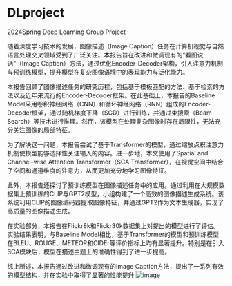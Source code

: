# DLproject
2024Spring Deep Learning Group Project

随着深度学习技术的发展，图像描述（Image Caption）任务在计算机视觉与自然语言处理交叉领域受到了广泛关注。本报告旨在改进和微调现有的“看图说话”（Image Caption）方法，通过优化Encoder-Decoder架构，引入注意力机制与预训练模型，提升模型在复杂图像语境中的表现能力与泛化能力。

本报告回顾了图像描述任务的研究历程，包括基于模板匹配的方法、基于检索的方法以及近年来流行的Encoder-Decoder框架。在此基础上，本报告的Baseline Model采用卷积神经网络（CNN）和循环神经网络（RNN）组成的Encoder-Decoder框架，通过随机梯度下降（SGD）进行训练，并通过束搜索（Beam Search）等技术进行推理。然而，该模型在处理复杂图像时存在局限性，无法充分关注图像的局部特征。

为了解决这一问题，本报告尝试了基于Transformer的模型，通过缩放点积注意力机制使模型能够选择性关注输入的内容。进一步地，本文使用了Spatial and Channel-wise Attention Transformer（SCA Transformer），在视觉空间中结合了空间和通道维度的注意力，从而更加充分地学习图像特征。

此外，本报告还探讨了预训练模型在图像描述任务中的应用。通过利用在大规模数据集上预训练的CLIP与GPT2模型，小组构建了一个高效的图像描述生成系统。该系统利用CLIP的图像编码器提取图像特征，并通过GPT2作为文本生成器，实现了高质量的图像描述生成。

在实验部分，本报告在Flickr8k和Flickr30k数据集上对提出的模型进行了评估。实验结果表明，与Baseline Model相比，基于Transformer的模型和预训练模型在BLEU、ROUGE、METEOR和CIDEr等评价指标上均有显著提升。特别是在引入SCA模块后，模型在描述主题上的准确性得到了进一步提高。

综上所述，本报告通过改进和微调现有的Image Caption方法，提出了一系列有效的模型结构，并在实验中取得了显著的性能提升
![image](https://github.com/stonewang00/DLproject/assets/84163106/4571b237-b1de-4fbe-9205-e1441667d41a)
